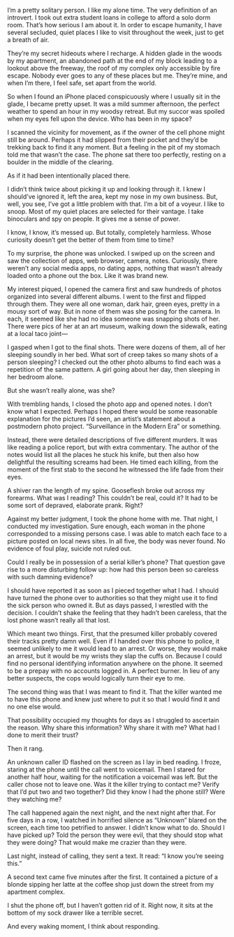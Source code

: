 I’m a pretty solitary person. I like my alone time. The very definition of an introvert. I took out extra student loans in college to afford a solo dorm room. That’s how serious I am about it. In order to escape humanity, I have several secluded, quiet places I like to visit throughout the week, just to get a breath of air.

They’re my secret hideouts where I recharge. A hidden glade in the woods by my apartment, an abandoned path at the end of my block leading to a lookout above the freeway, the roof of my complex only accessible by fire escape. Nobody ever goes to any of these places but me. They’re mine, and when I’m there, I feel safe, set apart from the world.

So when I found an iPhone placed conspicuously where I usually sit in the glade, I became pretty upset. It was a mild summer afternoon, the perfect weather to spend an hour in my woodsy retreat. But my succor was spoiled when my eyes fell upon the device. Who has been in my space?

I scanned the vicinity for movement, as if the owner of the cell phone might still be around. Perhaps it had slipped from their pocket and they’d be trekking back to find it any moment. But a feeling in the pit of my stomach told me that wasn’t the case. The phone sat there too perfectly, resting on a boulder in the middle of the clearing.

As if it had been intentionally placed there.

I didn’t think twice about picking it up and looking through it. I knew I should’ve ignored it, left the area, kept my nose in my own business. But, well, you see, I’ve got a little problem with that. I’m a bit of a voyeur. I like to snoop. Most of my quiet places are selected for their vantage. I take binoculars and spy on people. It gives me a sense of power.

I know, I know, it’s messed up. But totally, completely harmless. Whose curiosity doesn’t get the better of them from time to time?

To my surprise, the phone was unlocked. I swiped up on the screen and saw the collection of apps, web browser, camera, notes. Curiously, there weren’t any social media apps, no dating apps, nothing that wasn’t already loaded onto a phone out the box. Like it was brand new.

My interest piqued, I opened the camera first and saw hundreds of photos organized into several different albums. I went to the first and flipped through them. They were all one woman, dark hair, green eyes, pretty in a mousy sort of way. But in none of them was she posing for the camera. In each, it seemed like she had no idea someone was snapping shots of her. There were pics of her at an art museum, walking down the sidewalk, eating at a local taco joint—

I gasped when I got to the final shots. There were dozens of them, all of her sleeping soundly in her bed. What sort of creep takes so many shots of a person sleeping? I checked out the other photo albums to find each was a repetition of the same pattern. A girl going about her day, then sleeping in her bedroom alone.

But she wasn’t really alone, was she?

With trembling hands, I closed the photo app and opened notes. I don’t know what I expected. Perhaps I hoped there would be some reasonable explanation for the pictures I’d seen, an artist’s statement about a postmodern photo project. “Surveillance in the Modern Era” or something.

Instead, there were detailed descriptions of five different murders. It was like reading a police report, but with extra commentary. The author of the notes would list all the places he stuck his knife, but then also how delightful the resulting screams had been. He timed each killing, from the moment of the first stab to the second he witnessed the life fade from their eyes.

A shiver ran the length of my spine. Gooseflesh broke out across my forearms. What was I reading? This couldn’t be real, could it? It had to be some sort of depraved, elaborate prank. Right?

Against my better judgment, I took the phone home with me. That night, I conducted my investigation. Sure enough, each woman in the phone corresponded to a missing persons case. I was able to match each face to a picture posted on local news sites. In all five, the body was never found. No evidence of foul play, suicide not ruled out.

Could I really be in possession of a serial killer’s phone? That question gave rise to a more disturbing follow up: how had this person been so careless with such damning evidence?

I should have reported it as soon as I pieced together what I had. I should have turned the phone over to authorities so that they might use it to find the sick person who owned it. But as days passed, I wrestled with the decision. I couldn’t shake the feeling that they hadn’t been careless, that the lost phone wasn’t really all that lost.

Which meant two things. First, that the presumed killer probably covered their tracks pretty damn well. Even if I handed over this phone to police, it seemed unlikely to me it would lead to an arrest. Or worse, they would make an arrest, but it would be my wrists they slap the cuffs on. Because I could find no personal identifying information anywhere on the phone. It seemed to be a prepay with no accounts logged in. A perfect burner. In lieu of any better suspects, the cops would logically turn their eye to me.

The second thing was that I was meant to find it. That the killer wanted me to have this phone and knew just where to put it so that I would find it and no one else would.

That possibility occupied my thoughts for days as I struggled to ascertain the reason. Why share this information? Why share it with me? What had I done to merit their trust?

Then it rang.

An unknown caller ID flashed on the screen as I lay in bed reading. I froze, staring at the phone until the call went to voicemail. Then I stared for another half hour, waiting for the notification a voicemail was left. But the caller chose not to leave one. Was it the killer trying to contact me? Verify that I’d put two and two together? Did they know I had the phone still? Were they watching me?

The call happened again the next night, and the next night after that. For five days in a row, I watched in horrified silence as “Unknown” blared on the screen, each time too petrified to answer. I didn’t know what to do. Should I have picked up? Told the person they were evil, that they should stop what they were doing? That would make me crazier than they were.

Last night, instead of calling, they sent a text. It read: “I know you’re seeing this.”

A second text came five minutes after the first. It contained a picture of a blonde sipping her latte at the coffee shop just down the street from my apartment complex.

I shut the phone off, but I haven’t gotten rid of it. Right now, it sits at the bottom of my sock drawer like a terrible secret.

And every waking moment, I think about responding.